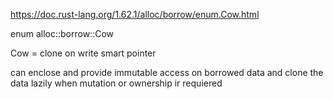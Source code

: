 https://doc.rust-lang.org/1.62.1/alloc/borrow/enum.Cow.html

enum alloc::borrow::Cow

Cow = clone on write smart pointer

can enclose and provide immutable access on borrowed data
and clone the data lazily when mutation or ownership ir requiered